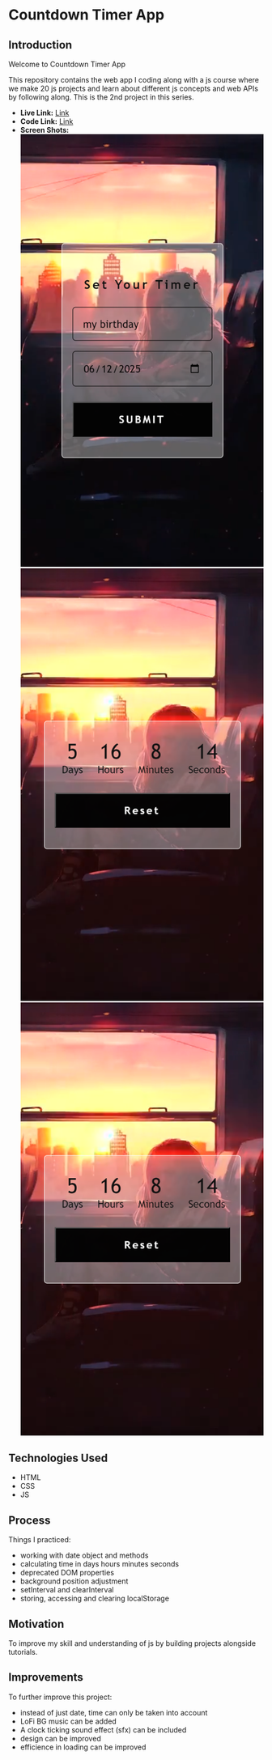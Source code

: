 # Countdown Timer App

## Introduction

Welcome to Countdown Timer App

This repository contains the web app I coding along with a js course where we make 20 js projects and learn about different js concepts and web APIs by following along.
This is the 2nd project in this series.

- **Live Link:** [Link](https://mbilal-x.github.io/js-20__P2_custom-countdown)
- **Code Link:** [Link](https://github.com/mbilal-x/js-20__P2_custom-countdown)
- **Screen Shots:**
  ![](./screenshot1.png)
  ![](./screenshot2.png)
  ![](./screenshot2.png)

## Technologies Used

- HTML
- CSS
- JS

## Process

Things I practiced:

- working with date object and methods
- calculating time in days hours minutes seconds
- deprecated DOM properties
- background position adjustment
- setInterval and clearInterval
- storing, accessing and clearing localStorage

## Motivation

To improve my skill and understanding of js by building projects alongside tutorials.

## Improvements

To further improve this project:

- instead of just date, time can only be taken into account
- LoFi BG music can be added
- A clock ticking sound effect (sfx) can be included
- design can be improved
- efficience in loading can be improved
